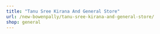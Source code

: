 ```yaml
---
title: "Tanu Sree Kirana And General Store"
url: /new-bowenpally/tanu-sree-kirana-and-general-store/
shop: general
---
```

